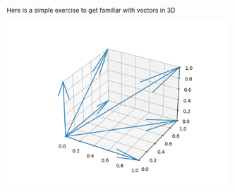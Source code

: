 Here is a simple exercise to get familiar with vectors in 3D <br>

![vectors3D](../assets/images/vectors3D.png)